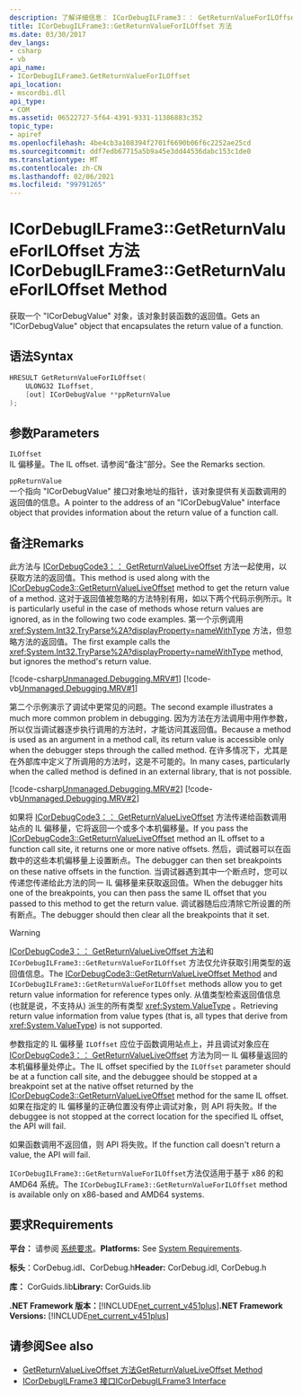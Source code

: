 ```yaml
---
description: 了解详细信息： ICorDebugILFrame3：： GetReturnValueForILOffset 方法
title: ICorDebugILFrame3::GetReturnValueForILOffset 方法
ms.date: 03/30/2017
dev_langs:
- csharp
- vb
api_name:
- ICorDebugILFrame3.GetReturnValueForILOffset
api_location:
- mscordbi.dll
api_type:
- COM
ms.assetid: 06522727-5f64-4391-9331-11386883c352
topic_type:
- apiref
ms.openlocfilehash: 4be4cb3a108394f2701f6690b06f6c2252ae25cd
ms.sourcegitcommit: ddf7edb67715a5b9a45e3dd44536dabc153c1de0
ms.translationtype: MT
ms.contentlocale: zh-CN
ms.lasthandoff: 02/06/2021
ms.locfileid: "99791265"
---
```

# <a name="icordebugilframe3getreturnvalueforiloffset-method"></a><span data-ttu-id="d2b61-103">ICorDebugILFrame3::GetReturnValueForILOffset 方法</span><span class="sxs-lookup"><span data-stu-id="d2b61-103">ICorDebugILFrame3::GetReturnValueForILOffset Method</span></span>

<span data-ttu-id="d2b61-104">获取一个 "ICorDebugValue" 对象，该对象封装函数的返回值。</span><span class="sxs-lookup"><span data-stu-id="d2b61-104">Gets an "ICorDebugValue" object that encapsulates the return value of a function.</span></span>  
  
## <a name="syntax"></a><span data-ttu-id="d2b61-105">语法</span><span class="sxs-lookup"><span data-stu-id="d2b61-105">Syntax</span></span>  
  
```cpp
HRESULT GetReturnValueForILOffset(  
    ULONG32 ILoffset,
    [out] ICorDebugValue **ppReturnValue  
);  
```  
  
## <a name="parameters"></a><span data-ttu-id="d2b61-106">参数</span><span class="sxs-lookup"><span data-stu-id="d2b61-106">Parameters</span></span>  

 `ILOffset`  
 <span data-ttu-id="d2b61-107">IL 偏移量。</span><span class="sxs-lookup"><span data-stu-id="d2b61-107">The IL offset.</span></span> <span data-ttu-id="d2b61-108">请参阅“备注”部分。</span><span class="sxs-lookup"><span data-stu-id="d2b61-108">See the Remarks section.</span></span>  
  
 `ppReturnValue`  
 <span data-ttu-id="d2b61-109">一个指向 "ICorDebugValue" 接口对象地址的指针，该对象提供有关函数调用的返回值的信息。</span><span class="sxs-lookup"><span data-stu-id="d2b61-109">A pointer to the address of an "ICorDebugValue" interface object that provides information about the return value of a function call.</span></span>  
  
## <a name="remarks"></a><span data-ttu-id="d2b61-110">备注</span><span class="sxs-lookup"><span data-stu-id="d2b61-110">Remarks</span></span>  

 <span data-ttu-id="d2b61-111">此方法与 [ICorDebugCode3：： GetReturnValueLiveOffset](icordebugcode3-getreturnvalueliveoffset-method.md) 方法一起使用，以获取方法的返回值。</span><span class="sxs-lookup"><span data-stu-id="d2b61-111">This method is used along with the [ICorDebugCode3::GetReturnValueLiveOffset](icordebugcode3-getreturnvalueliveoffset-method.md) method to get the return value of a method.</span></span> <span data-ttu-id="d2b61-112">这对于返回值被忽略的方法特别有用，如以下两个代码示例所示。</span><span class="sxs-lookup"><span data-stu-id="d2b61-112">It is particularly useful in the case of methods whose return values are ignored, as in the following two code examples.</span></span> <span data-ttu-id="d2b61-113">第一个示例调用 <xref:System.Int32.TryParse%2A?displayProperty=nameWithType> 方法，但忽略方法的返回值。</span><span class="sxs-lookup"><span data-stu-id="d2b61-113">The first example calls the <xref:System.Int32.TryParse%2A?displayProperty=nameWithType> method, but ignores the method's return value.</span></span>  
  
 [!code-csharp[Unmanaged.Debugging.MRV#1](../../../../samples/snippets/csharp/VS_Snippets_CLR/unmanaged.debugging.mrv/cs/mrv1.cs#1)]
 [!code-vb[Unmanaged.Debugging.MRV#1](../../../../samples/snippets/visualbasic/VS_Snippets_CLR/unmanaged.debugging.mrv/vb/mrv1.vb#1)]  
  
 <span data-ttu-id="d2b61-114">第二个示例演示了调试中更常见的问题。</span><span class="sxs-lookup"><span data-stu-id="d2b61-114">The second example illustrates a much more common problem in debugging.</span></span> <span data-ttu-id="d2b61-115">因为方法在方法调用中用作参数，所以仅当调试器逐步执行调用的方法时，才能访问其返回值。</span><span class="sxs-lookup"><span data-stu-id="d2b61-115">Because a method is used as an argument in a method call, its return value is accessible only when the debugger steps through the called method.</span></span> <span data-ttu-id="d2b61-116">在许多情况下，尤其是在外部库中定义了所调用的方法时，这是不可能的。</span><span class="sxs-lookup"><span data-stu-id="d2b61-116">In many cases, particularly when the called method is defined in an external library, that is not possible.</span></span>  
  
 [!code-csharp[Unmanaged.Debugging.MRV#2](../../../../samples/snippets/csharp/VS_Snippets_CLR/unmanaged.debugging.mrv/cs/mrv2.cs#2)]
 [!code-vb[Unmanaged.Debugging.MRV#2](../../../../samples/snippets/visualbasic/VS_Snippets_CLR/unmanaged.debugging.mrv/vb/mrv2.vb#2)]  
  
 <span data-ttu-id="d2b61-117">如果将 [ICorDebugCode3：： GetReturnValueLiveOffset](icordebugcode3-getreturnvalueliveoffset-method.md) 方法传递给函数调用站点的 IL 偏移量，它将返回一个或多个本机偏移量。</span><span class="sxs-lookup"><span data-stu-id="d2b61-117">If you pass the [ICorDebugCode3::GetReturnValueLiveOffset](icordebugcode3-getreturnvalueliveoffset-method.md) method an IL offset to a function call site, it returns one or more native offsets.</span></span> <span data-ttu-id="d2b61-118">然后，调试器可以在函数中的这些本机偏移量上设置断点。</span><span class="sxs-lookup"><span data-stu-id="d2b61-118">The debugger can then set breakpoints on these native offsets in the function.</span></span> <span data-ttu-id="d2b61-119">当调试器遇到其中一个断点时，您可以传递您传递给此方法的同一 IL 偏移量来获取返回值。</span><span class="sxs-lookup"><span data-stu-id="d2b61-119">When the debugger hits one of the breakpoints, you can then pass the same IL offset that you passed to this method to get the return value.</span></span> <span data-ttu-id="d2b61-120">调试器随后应清除它所设置的所有断点。</span><span class="sxs-lookup"><span data-stu-id="d2b61-120">The debugger should then clear all the breakpoints that it set.</span></span>  
  
> [!WARNING]
> <span data-ttu-id="d2b61-121">[ICorDebugCode3：： GetReturnValueLiveOffset 方法](icordebugcode3-getreturnvalueliveoffset-method.md)和 `ICorDebugILFrame3::GetReturnValueForILOffset` 方法仅允许获取引用类型的返回值信息。</span><span class="sxs-lookup"><span data-stu-id="d2b61-121">The [ICorDebugCode3::GetReturnValueLiveOffset Method](icordebugcode3-getreturnvalueliveoffset-method.md) and `ICorDebugILFrame3::GetReturnValueForILOffset` methods allow you to get return value information for reference types only.</span></span> <span data-ttu-id="d2b61-122">从值类型检索返回值信息 (也就是说，不支持从) 派生的所有类型 <xref:System.ValueType> 。</span><span class="sxs-lookup"><span data-stu-id="d2b61-122">Retrieving return value information from value types (that is, all types that derive from <xref:System.ValueType>) is not supported.</span></span>  
  
 <span data-ttu-id="d2b61-123">参数指定的 IL 偏移量 `ILOffset` 应位于函数调用站点上，并且调试对象应在 [ICorDebugCode3：： GetReturnValueLiveOffset](icordebugcode3-getreturnvalueliveoffset-method.md) 方法为同一 IL 偏移量返回的本机偏移量处停止。</span><span class="sxs-lookup"><span data-stu-id="d2b61-123">The IL offset specified by the `ILOffset` parameter should be at a function call site, and the debuggee should be stopped at a breakpoint set at the native offset returned by the [ICorDebugCode3::GetReturnValueLiveOffset](icordebugcode3-getreturnvalueliveoffset-method.md) method for the same IL offset.</span></span> <span data-ttu-id="d2b61-124">如果在指定的 IL 偏移量的正确位置没有停止调试对象，则 API 将失败。</span><span class="sxs-lookup"><span data-stu-id="d2b61-124">If the debuggee is not stopped at the correct location for the specified IL offset, the API will fail.</span></span>  
  
 <span data-ttu-id="d2b61-125">如果函数调用不返回值，则 API 将失败。</span><span class="sxs-lookup"><span data-stu-id="d2b61-125">If the function call doesn't return a value, the API will fail.</span></span>  
  
 <span data-ttu-id="d2b61-126">`ICorDebugILFrame3::GetReturnValueForILOffset`方法仅适用于基于 x86 的和 AMD64 系统。</span><span class="sxs-lookup"><span data-stu-id="d2b61-126">The `ICorDebugILFrame3::GetReturnValueForILOffset` method is available only on x86-based and AMD64 systems.</span></span>  
  
## <a name="requirements"></a><span data-ttu-id="d2b61-127">要求</span><span class="sxs-lookup"><span data-stu-id="d2b61-127">Requirements</span></span>  

 <span data-ttu-id="d2b61-128">**平台：** 请参阅 [系统要求](../../get-started/system-requirements.md)。</span><span class="sxs-lookup"><span data-stu-id="d2b61-128">**Platforms:** See [System Requirements](../../get-started/system-requirements.md).</span></span>  
  
 <span data-ttu-id="d2b61-129">**标头**：CorDebug.idl、CorDebug.h</span><span class="sxs-lookup"><span data-stu-id="d2b61-129">**Header:** CorDebug.idl, CorDebug.h</span></span>  
  
 <span data-ttu-id="d2b61-130">**库：** CorGuids.lib</span><span class="sxs-lookup"><span data-stu-id="d2b61-130">**Library:** CorGuids.lib</span></span>  
  
 <span data-ttu-id="d2b61-131">**.NET Framework 版本：**[!INCLUDE[net_current_v451plus](../../../../includes/net-current-v451plus-md.md)]</span><span class="sxs-lookup"><span data-stu-id="d2b61-131">**.NET Framework Versions:** [!INCLUDE[net_current_v451plus](../../../../includes/net-current-v451plus-md.md)]</span></span>  
  
## <a name="see-also"></a><span data-ttu-id="d2b61-132">请参阅</span><span class="sxs-lookup"><span data-stu-id="d2b61-132">See also</span></span>

- [<span data-ttu-id="d2b61-133">GetReturnValueLiveOffset 方法</span><span class="sxs-lookup"><span data-stu-id="d2b61-133">GetReturnValueLiveOffset Method</span></span>](icordebugcode3-getreturnvalueliveoffset-method.md)
- [<span data-ttu-id="d2b61-134">ICorDebugILFrame3 接口</span><span class="sxs-lookup"><span data-stu-id="d2b61-134">ICorDebugILFrame3 Interface</span></span>](icordebugilframe3-interface.md)
